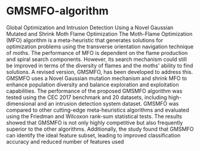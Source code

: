 # GMSMFO-algorithm
Global Optimization and Intrusion Detection Using a Novel Gaussian Mutated and Shrink Moth Flame Optimization
The Moth-Flame Optimization (MFO) algorithm is a meta-heuristic that generates solutions for optimization problems using the transverse orientation navigation technique of moths. The performance of MFO is dependent on the flame production and spiral search components. However, its search mechanism could still be improved in terms of the diversity of flames and the moths' ability to find solutions. A revised version, GMSMFO, has been developed to address this. GMSMFO uses a Novel Gaussian mutation mechanism and shrink MFO to enhance population diversity and balance exploration and exploitation capabilities. The performance of the proposed GMSMFO algorithm was tested using the CEC 2017 benchmark and 20 datasets, including high-dimensional and an intrusion detection system dataset. GMSMFO was compared to other cutting-edge meta-heuristics algorithms and evaluated using the Friedman and Wilcoxon rank-sum statistical tests. The results showed that GMSMFO is not only highly competitive but also frequently superior to the other algorithms. Additionally, the study found that GMSMFO can identify the ideal feature subset, leading to improved classification accuracy and reduced number of features used

